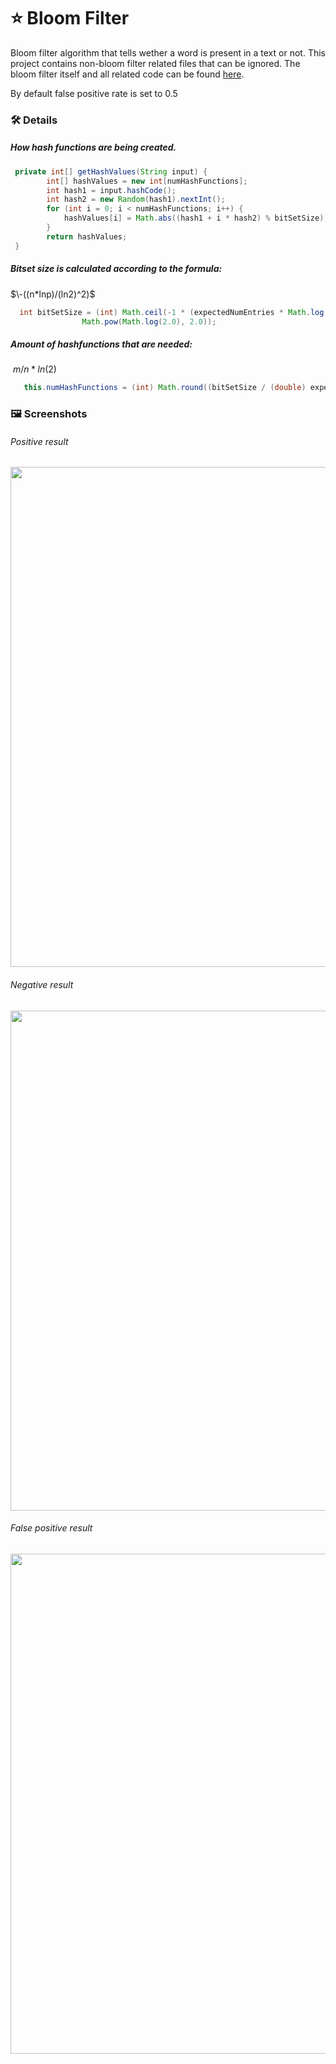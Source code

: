 # :star: Bloom Filter 

Bloom filter algorithm that tells wether a word is present in a text or not. This project contains non-bloom filter related files that can be ignored. 
The bloom filter itself and all related code can be found [here](https://github.com/Nauruz-Guliev/DataMiningLabs/tree/lab4/src/main/java/ru/kpfu/itis/gnt/hwpebble/bloomfilter).  

By default false positive rate is set to 0.5 

### 🛠️ Details


##### How hash functions are being created.
```Java
 private int[] getHashValues(String input) {
        int[] hashValues = new int[numHashFunctions];
        int hash1 = input.hashCode();
        int hash2 = new Random(hash1).nextInt();
        for (int i = 0; i < numHashFunctions; i++) {
            hashValues[i] = Math.abs((hash1 + i * hash2) % bitSetSize);
        }
        return hashValues;
 }
```

##### Bitset size is calculated according to the formula:

$\-((n*lnp)/(ln2)^2)$

```Java
  int bitSetSize = (int) Math.ceil(-1 * (expectedNumEntries * Math.log(falsePositiveRate)) /
                Math.pow(Math.log(2.0), 2.0));

```

##### Amount of hashfunctions that are needed:
$\ m/n * ln(2)$
```Java
   this.numHashFunctions = (int) Math.round((bitSetSize / (double) expectedNumEntries) * Math.log(2.0));
```

### 🖼️ Screenshots

###### Positive result
<p align="left">
  <img src="../lab4/images/positive.png" width="800"/>
</p>

###### Negative result

<p align="left">
  <img src="../lab4/images/negative.png" width="800"/>
</p>

###### False positive result

<p align="left">
  <img src="../lab4/images/false_positive.png" width="800"/>
</p>

